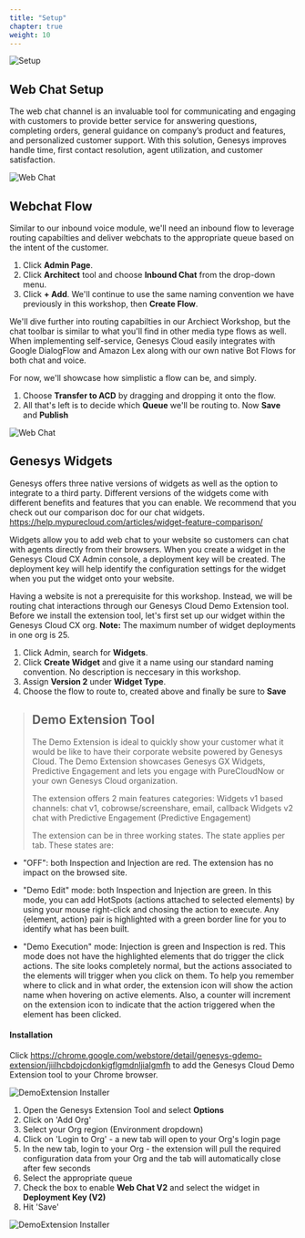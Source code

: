 ```yaml
---
title: "Setup"
chapter: true
weight: 10
---
```

![Setup](/images/Webchat1-768x300.jpg)
## Web Chat Setup

The web chat channel is an invaluable tool for communicating and engaging with customers to provide better service for answering questions, completing orders, general guidance on company’s product and features, and personalized customer support. With this solution, Genesys improves handle time, first contact resolution, agent utilization, and customer satisfaction.

![Web Chat](/images/webchat.png)

## Webchat Flow

Similar to our inbound voice module, we'll need an inbound flow to leverage routing capabilties and deliver webchats to the appropriate queue based on the intent of the customer. 

1. Click **Admin Page**. 
2. Click **Architect** tool and choose **Inbound Chat** from the drop-down menu. 
3. Click **+ Add**. We'll continue to use the same naming convention we have previously in this workshop, then **Create Flow**. 

We'll dive further into routing capabilties in our Archiect Workshop, but the chat toolbar is similar to what you'll find in other media type flows as well. When implementing self-service, Genesys Cloud easily integrates with Google DialogFlow and Amazon Lex along with our own native Bot Flows for both chat and voice. 

For now, we'll showcase how simplistic a flow can be, and simply.

1. Choose **Transfer to ACD** by dragging and dropping it onto the flow. 
2. All that's left is to decide which **Queue** we'll be routing to. Now **Save** and **Publish**

![Web Chat](/images/ChatFlow1.jpg)

## Genesys Widgets

Genesys offers three native versions of widgets as well as the option to integrate to a third party. Different versions of the widgets come with different benefits and features that you can enable. We recommend that you check out our comparison doc for our chat widgets. https://help.mypurecloud.com/articles/widget-feature-comparison/

Widgets allow you to add web chat to your website so customers can chat with agents directly from their browsers. When you create a widget in the Genesys Cloud CX Admin console, a deployment key will be created. The deployment key will help identify the configuration settings for the widget when you put the widget onto your website.

Having a website is not a prerequisite for this workshop. Instead, we will be routing chat interactions through our Genesys Cloud Demo Extension tool. Before we install the extension tool, let's first set up our widget within the Genesys Cloud CX org. **Note:** The maximum number of widget deployments in one org is 25. 

1. Click Admin, search for **Widgets**. 
2. Click **Create Widget** and give it a name using our standard naming convention. No description is neccesary in this workshop. 
3.  Assign **Version 2** under **Widget Type**. 
4. Choose the flow to route to, created above and finally be sure to **Save**

>## Demo Extension Tool
>
>The Demo Extension is ideal to quickly show your customer what it would be like to have their corporate website powered by Genesys Cloud. The Demo Extension showcases Genesys GX Widgets, Predictive Engagement and lets you engage with PureCloudNow or your own Genesys Cloud organization.
>
>The extension offers 2 main features categories:
    Widgets v1 based channels: chat v1, cobrowse/screenshare, email, callback
    Widgets v2 chat with Predictive Engagement (Predictive Engagement)
>
>The extension can be in three working states. The state applies per tab. These states are:

* "OFF": both Inspection and Injection are red. The extension has no impact on the browsed site.

* "Demo Edit" mode: both Inspection and Injection are green. In this mode, you can add HotSpots (actions attached to selected elements) by using your mouse right-click and chosing the action to execute. Any {element, action} pair is highlighted with a green border line for you to identify what has been built.

* "Demo Execution" mode: Injection is green and Inspection is red. This mode does not have the highlighted elements that do trigger the click actions. The site looks completely normal, but the actions associated to the elements will trigger when you click on them. To help you remember where to click and in what order, the extension icon will show the action name when hovering on active elements. Also, a counter will increment on the extension icon to indicate that the action triggered when the element has been clicked.

#### Installation

Click https://chrome.google.com/webstore/detail/genesys-gdemo-extension/jiilhcbdojcdonkigflgmdnljialgmfh to add the Genesys Cloud Demo Extension tool to your Chrome browser. 

![DemoExtension Installer](/images/DemoExtension.jpg)

1. Open the Genesys Extension Tool and select **Options**
2. Click on 'Add Org'
3. Select your Org region (Environment dropdown)
4. Click on 'Login to Org' - a new tab will open to your Org's login page
5. In the new tab, login to your Org - the extension will pull the required configuration data from your Org and the tab will automatically close after few seconds
6. Select the appropriate queue
7. Check the box to enable **Web Chat V2** and select the widget in **Deployment Key (V2)**
8. Hit 'Save'

![DemoExtension Installer](/images/ExtensionOptions.jpg)